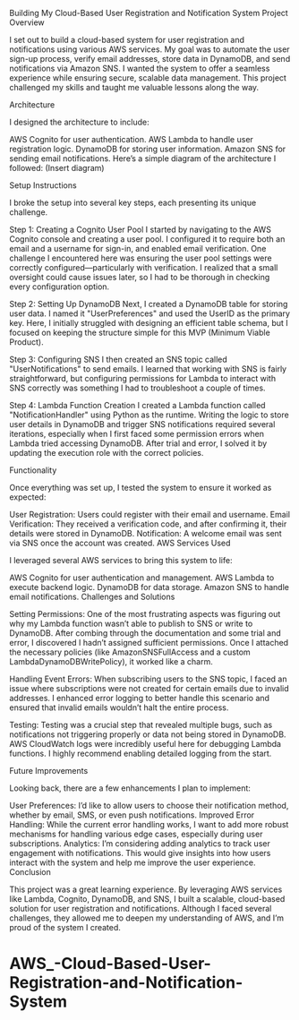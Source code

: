 Building My Cloud-Based User Registration and Notification System
Project Overview

I set out to build a cloud-based system for user registration and notifications using various AWS services. My goal was to automate the user sign-up process, verify email addresses, store data in DynamoDB, and send notifications via Amazon SNS. I wanted the system to offer a seamless experience while ensuring secure, scalable data management. This project challenged my skills and taught me valuable lessons along the way.

Architecture

I designed the architecture to include:

AWS Cognito for user authentication.
AWS Lambda to handle user registration logic.
DynamoDB for storing user information.
Amazon SNS for sending email notifications.
Here’s a simple diagram of the architecture I followed: (Insert diagram)

Setup Instructions

I broke the setup into several key steps, each presenting its unique challenge.

Step 1: Creating a Cognito User Pool I started by navigating to the AWS Cognito console and creating a user pool. I configured it to require both an email and a username for sign-in, and enabled email verification. One challenge I encountered here was ensuring the user pool settings were correctly configured—particularly with verification. I realized that a small oversight could cause issues later, so I had to be thorough in checking every configuration option.

Step 2: Setting Up DynamoDB Next, I created a DynamoDB table for storing user data. I named it "UserPreferences" and used the UserID as the primary key. Here, I initially struggled with designing an efficient table schema, but I focused on keeping the structure simple for this MVP (Minimum Viable Product).

Step 3: Configuring SNS I then created an SNS topic called "UserNotifications" to send emails. I learned that working with SNS is fairly straightforward, but configuring permissions for Lambda to interact with SNS correctly was something I had to troubleshoot a couple of times.

Step 4: Lambda Function Creation I created a Lambda function called "NotificationHandler" using Python as the runtime. Writing the logic to store user details in DynamoDB and trigger SNS notifications required several iterations, especially when I first faced some permission errors when Lambda tried accessing DynamoDB. After trial and error, I solved it by updating the execution role with the correct policies.

Functionality

Once everything was set up, I tested the system to ensure it worked as expected:

User Registration: Users could register with their email and username.
Email Verification: They received a verification code, and after confirming it, their details were stored in DynamoDB.
Notification: A welcome email was sent via SNS once the account was created.
AWS Services Used

I leveraged several AWS services to bring this system to life:

AWS Cognito for user authentication and management.
AWS Lambda to execute backend logic.
DynamoDB for data storage.
Amazon SNS to handle email notifications.
Challenges and Solutions

Setting Permissions: One of the most frustrating aspects was figuring out why my Lambda function wasn’t able to publish to SNS or write to DynamoDB. After combing through the documentation and some trial and error, I discovered I hadn’t assigned sufficient permissions. Once I attached the necessary policies (like AmazonSNSFullAccess and a custom LambdaDynamoDBWritePolicy), it worked like a charm.

Handling Event Errors: When subscribing users to the SNS topic, I faced an issue where subscriptions were not created for certain emails due to invalid addresses. I enhanced error logging to better handle this scenario and ensured that invalid emails wouldn’t halt the entire process.

Testing: Testing was a crucial step that revealed multiple bugs, such as notifications not triggering properly or data not being stored in DynamoDB. AWS CloudWatch logs were incredibly useful here for debugging Lambda functions. I highly recommend enabling detailed logging from the start.

Future Improvements

Looking back, there are a few enhancements I plan to implement:

User Preferences: I’d like to allow users to choose their notification method, whether by email, SMS, or even push notifications.
Improved Error Handling: While the current error handling works, I want to add more robust mechanisms for handling various edge cases, especially during user subscriptions.
Analytics: I’m considering adding analytics to track user engagement with notifications. This would give insights into how users interact with the system and help me improve the user experience.
Conclusion

This project was a great learning experience. By leveraging AWS services like Lambda, Cognito, DynamoDB, and SNS, I built a scalable, cloud-based solution for user registration and notifications. Although I faced several challenges, they allowed me to deepen my understanding of AWS, and I’m proud of the system I created.



# AWS_-Cloud-Based-User-Registration-and-Notification-System
